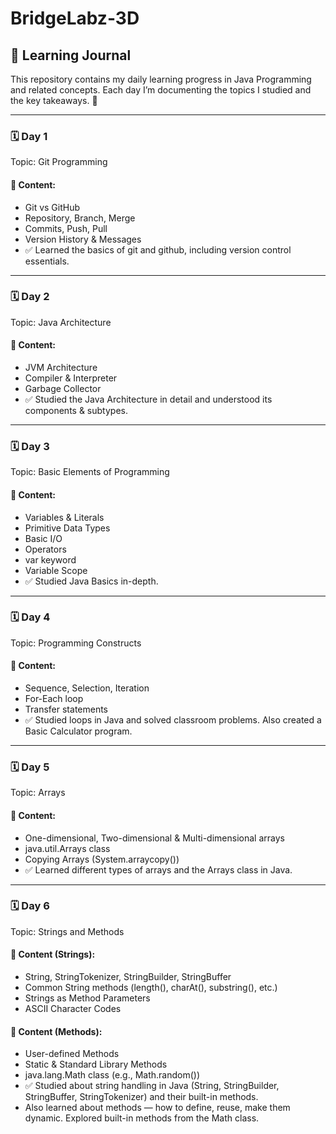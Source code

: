# BridgeLabz-3D

## 📘 Learning Journal
This repository contains my daily learning progress in Java Programming and related concepts.
Each day I’m documenting the topics I studied and the key takeaways. 🚀

---
### 🗓 Day 1
Topic: Git Programming

#### 📖 Content:
* Git vs GitHub
* Repository, Branch, Merge
* Commits, Push, Pull
* Version History & Messages
* ✅ Learned the basics of git and github, including version control essentials.

---
### 🗓 Day 2
Topic: Java Architecture

#### 📖 Content:
* JVM Architecture
* Compiler & Interpreter
* Garbage Collector
* ✅ Studied the Java Architecture in detail and understood its components & subtypes.
 
---
### 🗓 Day 3
Topic: Basic Elements of Programming

#### 📖 Content:
* Variables & Literals
* Primitive Data Types
* Basic I/O
* Operators
* var keyword
* Variable Scope
* ✅ Studied Java Basics in-depth.

---
### 🗓 Day 4
Topic: Programming Constructs

#### 📖 Content:
* Sequence, Selection, Iteration
* For-Each loop
* Transfer statements
* ✅ Studied loops in Java and solved classroom problems.
Also created a Basic Calculator program.

---
### 🗓 Day 5
Topic: Arrays

#### 📖 Content:
* One-dimensional, Two-dimensional & Multi-dimensional arrays
* java.util.Arrays class
* Copying Arrays (System.arraycopy())
* ✅ Learned different types of arrays and the Arrays class in Java.

---
### 🗓 Day 6
Topic: Strings and Methods

#### 📖 Content (Strings):
* String, StringTokenizer, StringBuilder, StringBuffer
* Common String methods (length(), charAt(), substring(), etc.)
* Strings as Method Parameters
* ASCII Character Codes
#### 📖 Content (Methods):
* User-defined Methods
* Static & Standard Library Methods
* java.lang.Math class (e.g., Math.random())
* ✅ Studied about string handling in Java (String, StringBuilder, StringBuffer, StringTokenizer) and their built-in methods.
* Also learned about methods — how to define, reuse, make them dynamic. Explored built-in methods from the Math class.
